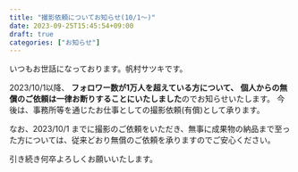 ```yaml
---
title: "撮影依頼についてお知らせ(10/1〜)"
date: 2023-09-25T15:45:54+09:00
draft: true
categories: ["お知らせ"]
---
```


いつもお世話になっております。帆村サツキです。

2023/10/1以降、 **フォロワー数が1万人を超えている方について、**
**個人からの無償のご依頼は一律お断りすることにいたしました**のでお知らせいたします。
今後は、事務所等を通じたお仕事としての撮影依頼(有償)として承ります。

なお、2023/10/1 までに撮影のご依頼をいただき、無事に成果物の納品まで至った方については、従来どおり無償のご依頼を承りますのでご安心ください。

引き続き何卒よろしくお願いいたします。
